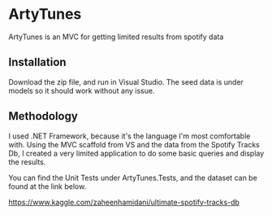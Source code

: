 # ArtyTunes

ArtyTunes is an MVC for getting limited results from spotify data

## Installation

Download the zip file, and run in Visual Studio.  The seed data is under models so it should work without any issue.

## Methodology

I used .NET Framework, because it's the language I'm most comfortable with.  Using the MVC scaffold from VS and the data from the Spotify Tracks Db, I created a very limited application to do some basic queries and display the results.

You can find the Unit Tests under ArtyTunes.Tests, and the dataset can be found at the link below.

https://www.kaggle.com/zaheenhamidani/ultimate-spotify-tracks-db
